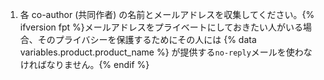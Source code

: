 1. 各 co-author (共同作者) の名前とメールアドレスを収集してください。{% ifversion fpt %}メールアドレスをプライベートにしておきたい人がいる場合、そのプライバシーを保護するためにその人には {% data variables.product.product_name %} が提供する`no-reply`メールを使わなければなりません。{% endif %}
